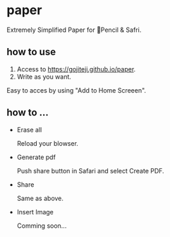 # paper
Extremely Simplified Paper for Pencil & Safri.

## how to use
1. Access to https://gojiteji.github.io/paper.
1. Write as you want.

Easy to acces by using "Add to Home Screeen".

## how to ...
- Erase all

  Reload your blowser.

- Generate pdf

  Push share button in Safari and select Create PDF.

- Share

  Same as above.

- Insert Image

  Comming soon...
